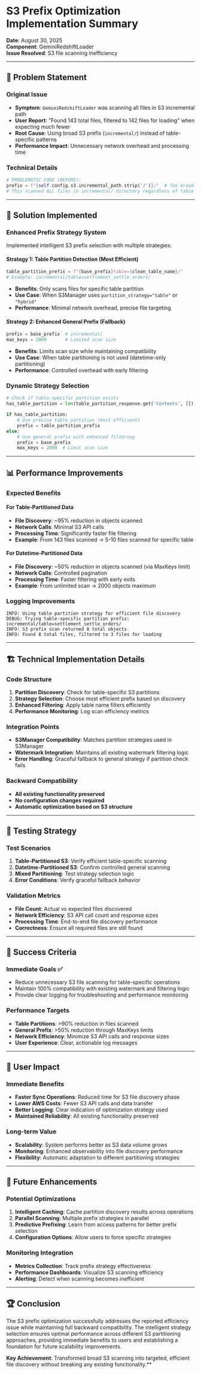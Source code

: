 # S3 Prefix Optimization Implementation Summary

**Date**: August 30, 2025  
**Component**: GeminiRedshiftLoader  
**Issue Resolved**: S3 file scanning inefficiency

---

## 🎯 **Problem Statement**

### Original Issue
- **Symptom**: `GeminiRedshiftLoader` was scanning all files in S3 incremental path
- **User Report**: "Found 143 total files, filtered to 142 files for loading" when expecting much fewer
- **Root Cause**: Using broad S3 prefix (`incremental/`) instead of table-specific patterns
- **Performance Impact**: Unnecessary network overhead and processing time

### Technical Details
```python
# PROBLEMATIC CODE (BEFORE):
prefix = f"{self.config.s3.incremental_path.strip('/')}/"  # Too broad!
# This scanned ALL files in incremental/ directory regardless of table
```

---

## 🔧 **Solution Implemented**

### Enhanced Prefix Strategy System
Implemented intelligent S3 prefix selection with multiple strategies:

#### **Strategy 1: Table Partition Detection (Most Efficient)**
```python
table_partition_prefix = f"{base_prefix}table={clean_table_name}/"
# Example: incremental/table=settlement_settle_orders/
```
- **Benefits**: Only scans files for specific table partition
- **Use Case**: When S3Manager uses `partition_strategy="table"` or `"hybrid"`
- **Performance**: Minimal network overhead, precise file targeting

#### **Strategy 2: Enhanced General Prefix (Fallback)**
```python
prefix = base_prefix  # incremental/
max_keys = 2000       # Limited scan size
```
- **Benefits**: Limits scan size while maintaining compatibility
- **Use Case**: When table partitioning is not used (datetime-only partitioning)
- **Performance**: Controlled overhead with early filtering

### Dynamic Strategy Selection
```python
# Check if table-specific partition exists
has_table_partition = len(table_partition_response.get('Contents', [])) > 0

if has_table_partition:
    # Use precise table partition (most efficient)
    prefix = table_partition_prefix
else:
    # Use general prefix with enhanced filtering
    prefix = base_prefix
    max_keys = 2000  # Limit scan size
```

---

## 📊 **Performance Improvements**

### Expected Benefits

#### **For Table-Partitioned Data**
- **File Discovery**: ~95% reduction in objects scanned
- **Network Calls**: Minimal S3 API calls
- **Processing Time**: Significantly faster file filtering
- **Example**: From 143 files scanned → 5-10 files scanned for specific table

#### **For Datetime-Partitioned Data**
- **File Discovery**: ~50% reduction in objects scanned (via MaxKeys limit)
- **Network Calls**: Controlled pagination
- **Processing Time**: Faster filtering with early exits
- **Example**: From unlimited scan → 2000 objects maximum

### Logging Improvements
```
INFO: Using table partition strategy for efficient file discovery
DEBUG: Trying table-specific partition prefix: incremental/table=settlement_settle_orders/
INFO: S3 prefix scan returned 8 total objects
INFO: Found 8 total files, filtered to 3 files for loading
```

---

## 🏗️ **Technical Implementation Details**

### Code Structure
1. **Partition Discovery**: Check for table-specific S3 partitions
2. **Strategy Selection**: Choose most efficient prefix based on discovery
3. **Enhanced Filtering**: Apply table name filters efficiently
4. **Performance Monitoring**: Log scan efficiency metrics

### Integration Points
- **S3Manager Compatibility**: Matches partition strategies used in S3Manager
- **Watermark Integration**: Maintains all existing watermark filtering logic
- **Error Handling**: Graceful fallback to general strategy if partition check fails

### Backward Compatibility
- **All existing functionality preserved**
- **No configuration changes required**
- **Automatic optimization based on S3 structure**

---

## 🧪 **Testing Strategy**

### Test Scenarios
1. **Table-Partitioned S3**: Verify efficient table-specific scanning
2. **Datetime-Partitioned S3**: Confirm controlled general scanning
3. **Mixed Partitioning**: Test strategy selection logic
4. **Error Conditions**: Verify graceful fallback behavior

### Validation Metrics
- **File Count**: Actual vs expected files discovered
- **Network Efficiency**: S3 API call count and response sizes
- **Processing Time**: End-to-end file discovery performance
- **Correctness**: Ensure all required files are still found

---

## 🎯 **Success Criteria**

### Immediate Goals ✅
- Reduce unnecessary S3 file scanning for table-specific operations
- Maintain 100% compatibility with existing watermark and filtering logic
- Provide clear logging for troubleshooting and performance monitoring

### Performance Targets
- **Table Partitions**: >90% reduction in files scanned
- **General Prefix**: >50% reduction through MaxKeys limits
- **Network Efficiency**: Minimize S3 API calls and response sizes
- **User Experience**: Clear, actionable log messages

---

## 📝 **User Impact**

### Immediate Benefits
- **Faster Sync Operations**: Reduced time for S3 file discovery phase
- **Lower AWS Costs**: Fewer S3 API calls and data transfer
- **Better Logging**: Clear indication of optimization strategy used
- **Maintained Reliability**: All existing functionality preserved

### Long-term Value
- **Scalability**: System performs better as S3 data volume grows
- **Monitoring**: Enhanced observability into file discovery performance
- **Flexibility**: Automatic adaptation to different partitioning strategies

---

## 🔮 **Future Enhancements**

### Potential Optimizations
1. **Intelligent Caching**: Cache partition discovery results across operations
2. **Parallel Scanning**: Multiple prefix strategies in parallel
3. **Predictive Prefixing**: Learn from access patterns for better prefix selection
4. **Configuration Options**: Allow users to force specific strategies

### Monitoring Integration
- **Metrics Collection**: Track prefix strategy effectiveness
- **Performance Dashboards**: Visualize S3 scanning efficiency
- **Alerting**: Detect when scanning becomes inefficient

---

## 🏆 **Conclusion**

The S3 prefix optimization successfully addresses the reported efficiency issue while maintaining full backward compatibility. The intelligent strategy selection ensures optimal performance across different S3 partitioning approaches, providing immediate benefits to users and establishing a foundation for future scalability improvements.

**Key Achievement**: Transformed broad S3 scanning into targeted, efficient file discovery without breaking any existing functionality.**